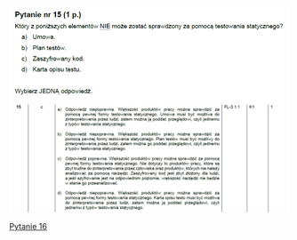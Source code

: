 ![img.png](../Pytania/screeny/img_14.png)
![img.png](screeny/img_14.png)

[Pytanie 16](../Pytania/Pyt_16.md)